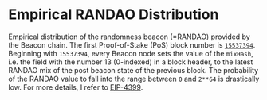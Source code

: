 # Empirical RANDAO Distribution

Empirical distribution of the randomness beacon (=RANDAO) provided by the Beacon chain. The first Proof-of-Stake (PoS) block number is [`15537394`](https://etherscan.io/block/15537394). Beginning with `15537394`, every Beacon node sets the value of the `mixHash`, i.e. the field with the number 13 (0-indexed) in a block header, to the latest RANDAO mix of the post beacon state of the previous block. The probability of the RANDAO value to fall into the range between `0` and `2**64` is drastically low. For more details, I refer to [EIP-4399](https://eips.ethereum.org/EIPS/eip-4399).
